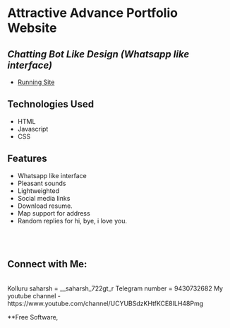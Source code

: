 # Attractive Advance Portfolio Website
## _Chatting Bot Like Design (Whatsapp like interface)_


- [Running Site](https://github.com/harshu722)

## Technologies Used

- HTML
- Javascript
- CSS

## Features

- Whatsapp like interface
- Pleasant sounds
- Lightweighted
- Social media links
- Download resume.
- Map support for address
- Random replies for hi, bye, i love you.

<br><br>

## Connect with Me: 

<br>
Kolluru saharsh = __saharsh_722gt_r
Telegram number = 9430732682
My youtube channel - https://www.youtube.com/channel/UCYUBSdzKHtfKCE8ILH48Pmg




<br>

**Free Software,
